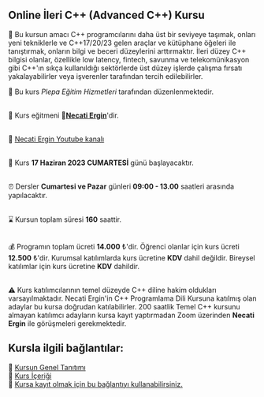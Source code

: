 ## Online İleri C++ (Advanced C++) Kursu

🎯 Bu kursun amacı C++ programcılarını daha üst bir seviyeye taşımak, onları yeni tekniklerle ve C++17/20/23 gelen araçlar ve kütüphane öğeleri ile tanıştırmak, onların bilgi ve beceri düzeylerini arttırmaktır. İleri düzey C++ bilgisi olanlar, özellikle low latency, fintech, savunma ve telekomünikasyon gibi C++'ın sıkça kullanıldığı sektörlerde üst düzey işlerde çalışma fırsatı yakalayabilirler veya işverenler tarafından tercih edilebilirler.

🏫 Bu kurs _Plepa Eğitim Hizmetleri_ tarafından düzenlenmektedir.<br><br>

👨 Kurs eğitmeni **&#128279;[Necati Ergin](https://www.linkedin.com/in/necati-ergin-045768176/)**'dir.<br><br>

👨 [Necati Ergin Youtube kanalı](https://www.youtube.com/@necatiergin)<br><br>

📅 Kurs __17 Haziran 2023 CUMARTESİ__ günü başlayacaktır. <br><br>

⏰ Dersler __Cumartesi ve Pazar__ günleri __09:00 - 13.00__ saatleri arasında yapılacaktır.<br><br>

⌛ Kursun toplam süresi __160__ saattir. <br><br>

💰️ Programın toplam ücreti **14.000** &#8378;'dir. Öğrenci olanlar için kurs ücreti **12.500** &#8378;'dir. Kurumsal katılımlarda kurs ücretine **KDV** dahil değildir. Bireysel katılımlar için kurs ücretine **KDV** dahildir.<br><br>

⚠ Kurs katılımcılarının temel düzeyde C++ diline hakim oldukları varsayılmaktadır. Necati Ergin'in C++ Programlama Dili Kursuna katılmış olan adaylar bu kursa doğrudan katılabilirler. 200 saatlik Temel C++ kursunu almayan katılımcı adayların kursa kayıt yaptırmadan Zoom üzerinden **Necati Ergin** ile görüşmeleri gerekmektedir.  

## Kursla ilgili bağlantılar:
&#128279; [Kursun Genel Tanıtımı]()<br>
&#128279; [Kurs İçeriği](https://github.com/necatiergin/KURS_PROGRAMLARI/blob/main/ileri_cplusplus.md)<br>
&#128279; [Kursa kayıt olmak için bu bağlantıyı kullanabilirsiniz.](https://us02web.zoom.us/meeting/register/tZcrcOmspjstGNZHDwFJN2Nytk3i4XuzoveJ)



